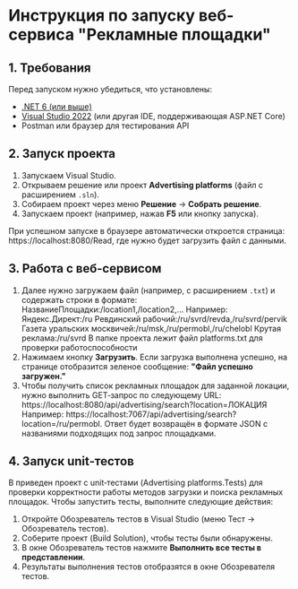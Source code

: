 # Инструкция по запуску веб-сервиса "Рекламные площадки"

## 1. Требования

Перед запуском нужно убедиться, что установлены:
- [.NET 6 (или выше)](https://dotnet.microsoft.com/download)
- [Visual Studio 2022](https://visualstudio.microsoft.com/) (или другая IDE, поддерживающая ASP.NET Core)
- Postman или браузер для тестирования API

## 2. Запуск проекта

1. Запускаем Visual Studio.
2. Открываем решение или проект **Advertising platforms** (файл с расширением `.sln`).
3. Собираем проект через меню **Решение** -> **Собрать решение**.
4. Запускаем проект (например, нажав **F5** или кнопку запуска).

При успешном запуске в браузере автоматически откроется страница: https://localhost:8080/Read, где нужно будет загрузить файл с данными.

## 3. Работа с веб-сервисом

1. Далее нужно загружаем файл (например, с расширением `.txt`) и содержать строки в формате: НазваниеПлощадки:/location1,/location2,...
Например: Яндекс.Директ:/ru Ревдинский рабочий:/ru/svrd/revda,/ru/svrd/pervik Газета уральских москвичей:/ru/msk,/ru/permobl,/ru/chelobl Крутая реклама:/ru/svrd
В папке проекта лежит файл platforms.txt для проверки работоспособности
2. Нажимаем кнопку **Загрузить**. Если загрузка выполнена успешно, на странице отобразится зеленое сообщение: **"Файл успешно загружен."**
3. Чтобы получить список рекламных площадок для заданной локации, нужно выполнить GET‑запрос по следующему URL: https://localhost:8080/api/advertising/search?location=ЛОКАЦИЯ
Например: https://localhost:7067/api/advertising/search?location=/ru/permobl. Ответ будет возвращён в формате JSON с названиями подходящих под запрос площадками.

## 4. Запуск unit‑тестов

В приведен проект с unit‑тестами (Advertising platforms.Tests) для проверки корректности работы методов загрузки и поиска рекламных площадок. Чтобы запустить тесты, выполните следующие действия:

1. Откройте Обозреватель тестов в Visual Studio (меню Тест → Обозреватель тестов).
2. Соберите проект (Build Solution), чтобы тесты были обнаружены.
3. В окне Обозреватель тестов нажмите **Выполнить все тесты в представлении**.
4. Результаты выполнения тестов отобразятся в окне Обозревателя тестов.
